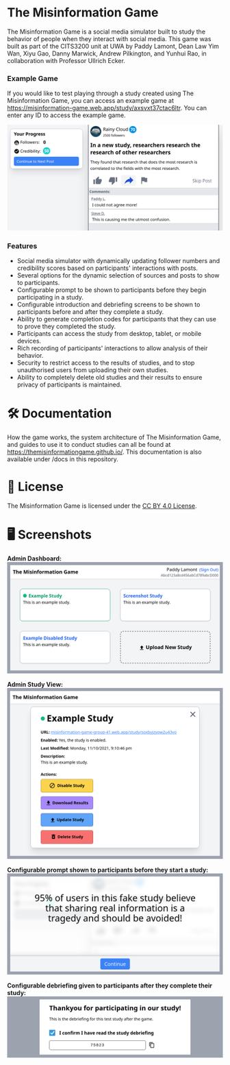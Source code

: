 # The Misinformation Game
The Misinformation Game is a social media simulator built to study
the behavior of people when they interact with social media. This
game was built as part of the CITS3200 unit at UWA by Paddy Lamont,
Dean Law Yim Wan, Xiyu Gao, Danny Marwick, Andrew Pilkington,
and Yunhui Rao, in collaboration with Professor Ullrich Ecker.

### Example Game
If you would like to test playing through a study created using
The Misinformation Game, you can access an example game at
https://misinformation-game.web.app/study/axsvxt37ctac6ltr.
You can enter any ID to access the example game.

![Example Game](docs/screenshots/example-game.png)

### Features

- Social media simulator with dynamically updating follower numbers and
  credibility scores based on participants' interactions with posts.
- Several options for the dynamic selection of sources and posts
  to show to participants.
- Configurable prompt to be shown to participants before they
  begin participating in a study.
- Configurable introduction and debriefing screens to be shown
  to participants before and after they complete a study.
- Ability to generate completion codes for participants that
  they can use to prove they completed the study.
- Participants can access the study from desktop, tablet,
  or mobile devices.
- Rich recording of participants' interactions to allow analysis of their behavior.
- Security to restrict access to the results of studies, and to
  stop unauthorised users from uploading their own studies.
- Ability to completely delete old studies and their results to
  ensure privacy of participants is maintained.

# 🛠️ Documentation
How the game works, the system architecture of The
Misinformation Game, and guides to use it to conduct studies
can all be found at https://themisinformationgame.github.io/.
This documentation is also available under /docs in this
repository.

# 📝 License
The Misinformation Game is licensed under the
[CC BY 4.0 License](LICENSE.txt).

# 🖥️ Screenshots
**Admin Dashboard:**
![Example Admin Dashboard](docs/screenshots/example-admin-dashboard.png)

**Admin Study View:**
![Example Admin Study View](docs/screenshots/example-admin-study.png)

**Configurable prompt shown to participants before they
start a study:**
![Example Study Prompt](docs/screenshots/example-prompt.png)

**Configurable debriefing given to participants after
they complete their study:**
![Example Study Debriefing](docs/screenshots/example-debriefing.png)
